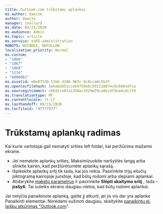 ```yaml
---
title: Outlook.com trūkstami aplankai
ms.author: daeite
author: daeite
manager: joallard
ms.date: 04/21/2020
ms.audience: Admin
ms.topic: article
ms.service: o365-administration
ROBOTS: NOINDEX, NOFOLLOW
localization_priority: Normal
ms.custom:
- "1066"
- "1067"
- "1068"
- "1134"
- "8000061"
ms.assetid: e8e87530-51b6-4386-983c-8c8cca0c5b3f
ms.openlocfilehash: 5ebabab51cceb9750ebc592218074c9c6604d7ca
ms.sourcegitcommit: c6692ce0fa1358ec3529e59ca0ecdfdea4cdc759
ms.translationtype: MT
ms.contentlocale: lt-LT
ms.lasthandoff: 09/15/2020
ms.locfileid: "47777577"
---
```

# <a name="find-missing-folders"></a>Trūkstamų aplankų radimas

Kai kurie vartotojai gali nematyti srities left folder, kai peržiūrima mažame ekrane.

- Jei nematote aplankų srities, Maksimizuokite naršyklės langą arba slinkite kairėn, kad peržiūrėtumėte aplankų sąrašą.
- Išplėskite aplankų sritį tik tada, kai jos reikia. Pasirinkite trijų eilučių piktogramą kairiojoje juostoje, kad būtų rodomi arba slepiami aplankai.
- Atidarykite [maketo parametrus](https://outlook.live.com/mail/options/mail/layout) ir pasirinkite **Slėpti skaitymo sritį** , tada – **įrašyti**. Tai suteiks ekrano daugiau vietos, kad būtų rodomi aplankai.

Jei netyčia panaikinote aplanką, galite jį atkurti, jei jis vis dar yra aplanke Panaikinti elementai. Norėdami sužinoti daugiau, skaitykite [panaikintų el. laiškų atkūrimas "Outlook.com](https://support.office.com/article/cf06ab1b-ae0b-418c-a4d9-4e895f83ed50)".
